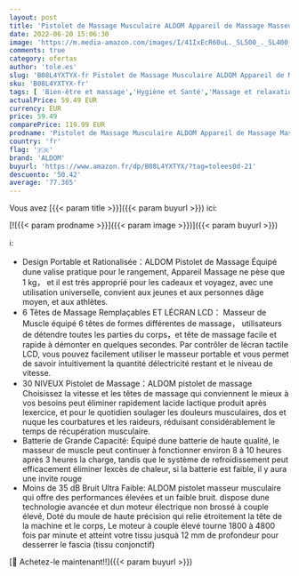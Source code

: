 ```yaml
---
layout: post
title: 'Pistolet de Massage Musculaire ALDOM Appareil de Massage Masseur de Muscle Profond Avec 30 Niveaux Réglables 6 Têtes de Massage et l Écran LCD Soulager Douleurs et Raideurs'
date: 2022-06-20 15:06:30
image: 'https://m.media-amazon.com/images/I/41IxEcR60uL._SL500_._SL400_.jpg'
comments: true
category: ofertas
author: 'tole.es'
slug: 'B08L4YXTYX-fr Pistolet de Massage Musculaire ALDOM Appareil de Massage...'
sku: 'B08L4YXTYX-fr'
tags: [ 'Bien-être et massage','Hygiène et Santé','Massage et relaxation','Masseurs électriques','Masseurs électriques portables','aldom','🇫🇷', ]
actualPrice: 59.49 EUR
currency: EUR
price: 59.49
comparePrice: 119.99 EUR
prodname: 'Pistolet de Massage Musculaire ALDOM Appareil de Massage Masseur de Muscle Profond Avec 30 Niveaux Réglables 6 Têtes de Massage et l Écran LCD Soulager Douleurs et Raideurs'
country: 'fr'
flag: '🇫🇷'
brand: 'ALDOM'
buyurl: 'https://www.amazon.fr/dp/B08L4YXTYX/?tag=tolees0d-21'
descuento: '50.42'
average: '77.365'
---
```


Vous avez [{{< param title >}}]({{< param buyurl >}}) ici:

[![{{< param prodname >}}]({{< param image >}})]({{< param buyurl >}})

ℹ️:

- Design Portable et Rationalisée：ALDOM Pistolet de Massage Équipé dune valise pratique pour le rangement, Appareil Massage ne pèse que 1 kg， et il est très approprié pour les cadeaux et voyagez, avec une utilisation universelle, convient aux jeunes et aux personnes dâge moyen, et aux athlètes.
- 6 Têtes de Massage Remplaçables ET LÉCRAN LCD： Masseur de Muscle équipé 6 têtes de formes différentes de massage， utilisateurs de détendre toutes les parties du corps，et tête de massage facile et rapide à démonter en quelques secondes. Par contrôler de lécran tactile LCD, vous pouvez facilement utiliser le masseur portable et vous permet de savoir intuitivement la quantité délectricité restant et le niveau de vitesse.
- 30 NIVEUX Pistolet de Massage：ALDOM pistolet de massage Choisissez la vitesse et les têtes de massage qui conviennent le mieux à vos besoins peut éliminer rapidement lacide lactique produit après lexercice, et pour le quotidien soulager les douleurs musculaires, dos et nuque les courbatures et les raideurs, réduisant considérablement le temps de récupération musculaire.
- Batterie de Grande Capacité: Équipé dune batterie de haute qualité, le masseur de muscle peut continuer à fonctionner environ 8 à 10 heures après 3 heures la charge, tandis que le système de refroidissement peut efficacement éliminer lexcès de chaleur, si la batterie est faible, il y aura une invite rouge
- Moins de 35 dB Bruit Ultra Faible: ALDOM pistolet masseur musculaire qui offre des performances élevées et un faible bruit. dispose dune technologie avancée et dun moteur électrique non brossé à couple élevé, Doté du moule de haute précision qui relie étroitement la tête de la machine et le corps, Le moteur à couple élevé tourne 1800 à 4800 fois par minute et atteint votre tissu jusquà 12 mm de profondeur pour desserrer le fascia (tissu conjonctif)

[🛒 Achetez-le maintenant!!]({{< param buyurl >}})
